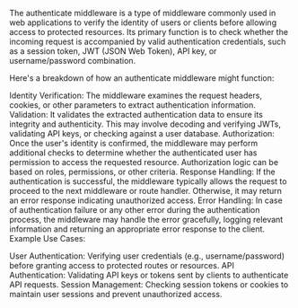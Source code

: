The authenticate middleware is a type of middleware commonly used in web applications to verify the identity of users or clients before allowing access to protected resources. Its primary function is to check whether the incoming request is accompanied by valid authentication credentials, such as a session token, JWT (JSON Web Token), API key, or username/password combination.

Here's a breakdown of how an authenticate middleware might function:

Identity Verification: The middleware examines the request headers, cookies, or other parameters to extract authentication information.
Validation: It validates the extracted authentication data to ensure its integrity and authenticity. This may involve decoding and verifying JWTs, validating API keys, or checking against a user database.
Authorization: Once the user's identity is confirmed, the middleware may perform additional checks to determine whether the authenticated user has permission to access the requested resource. Authorization logic can be based on roles, permissions, or other criteria.
Response Handling: If the authentication is successful, the middleware typically allows the request to proceed to the next middleware or route handler. Otherwise, it may return an error response indicating unauthorized access.
Error Handling: In case of authentication failure or any other error during the authentication process, the middleware may handle the error gracefully, logging relevant information and returning an appropriate error response to the client.
Example Use Cases:

User Authentication: Verifying user credentials (e.g., username/password) before granting access to protected routes or resources.
API Authentication: Validating API keys or tokens sent by clients to authenticate API requests.
Session Management: Checking session tokens or cookies to maintain user sessions and prevent unauthorized access.
